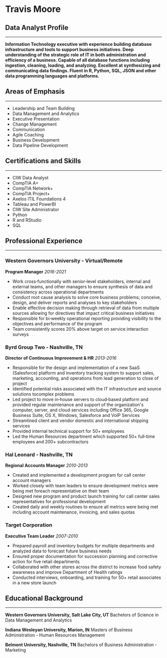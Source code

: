 # Travis Moore

## Data Analyst Profile
---
**Information Technology executive with experience building database infrastructure and tools to support business initiatives. Deep understanding of the strategic role of IT in both administration and efficiency of a business. Capable of all database functions including ingestion, cleaning, loading, and analyzing. Excellent at synthesizing and communicating data findings. Fluent in R, Python, SQL, JSON and other data programming languages and platforms.**

## Areas of Emphasis
---
- Leadership and Team Building
- Data Management and Analytics
- Executive Presentation
- Change Management
- Communication
- Agile Coaching
- Business Development
- Data Pipeline Development

## Certifications and Skills
---
- CIW Data Analyst
- CompTIA A+
- CompTIA Network+
- CompTIA Project+
- Axelos ITIL Foundations 4
- Tableau and PowerBI
- CIW Site Administrator
- Python
- R and RStudio
- SQL

## Professional Experience
---
### Western Governors University - Virtual/Remote
**Program Manager**
*2016-2021*
- Work cross‐functionally with senior‐level stakeholders, internal and external teams, and other managers to ensure synthesis of data and consistency across operational departments
- Conduct root cause analysis to solve core business problems; conceive, design, and deliver reports and analyses to key stakeholders
- Enable effective decision making through retrieval of data from multiple sources allowing for directives that impact critical business initiatives
- Responsible for bi‐weekly operational reporting providing visibility to the objectives and performance of the program
- Team consistently scores 20% above target on service interaction surveys

### Byrd Group Two - Nashville, TN
**Director of Continuous Improvement & HR**
*2013-2016*
- Responsible for the design and implementation of a new SaaS (Salesforce) platform and inventory tracking system to support sales, marketing, accounting, and operations from lead generation to close of project
- Identified potential risks associated with the IT infrastructure and source solutions tocomplex problems
- Led project to move in‐house servers to cloud‐based platform and provided regular maintenance and support of the organization's computer, server, and cloud services including Office 365, Google Business Suite, OS X, Windows, Salesforce and VoIP Services
- Streamlined client and vendor domestic and international shipping services
- Provided internal technical support for 50+ employees
- Led the Human Resources department which supported 50+ full‐time employees and 200+
subcontractors

### Hal Leonard - Nashville, TN
**Regional Accounts Manager**
*2010-2013*
- Created and implemented a development program for call center account managers
- Worked closely with team leaders to ensure development metrics were being met foreach
representative on their team
- Designed new program and product launch training for call center sales representatives for
professional development
- Created daily and weekly routines to ensure all metrics were being met including account
maintenance, invoicing, and sales quotas

### Target Corporation
**Executive Team Leader**
*2007-2010*
- Prepared payroll and inventory budgets for multiple departments and analyzed data to forecast future business needs
- Ensured proper documentation for succession planning and corrective action for five retail departments
- Collaborated with other stores across the district to increase food safety awareness and improve Department of Health ratings
- Conducted interviews, onboarding, and training for 50+ retail associates in a new store launch

## Educational Background
---
**Western Governors University, Salt Lake City, UT**
  Bachelors of Science in Data Management and Analytics
  
**Indiana Wesleyan University, Marion, IN**
  Masters of Business Administration - Human Resources Management
  
**Belmont University, Nashville, TN**
  Bachelors of Business Administration - Marketing
